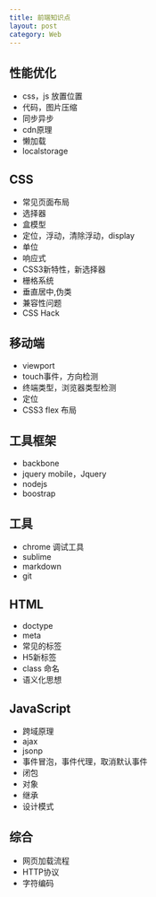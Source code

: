 ```yaml
---
title: 前端知识点
layout: post
category: Web
---
```



## 性能优化

+ css，js 放置位置
+ 代码，图片压缩
+ 同步异步
+ cdn原理
+ 懒加载
+ localstorage

## CSS

+ 常见页面布局
+ 选择器
+ 盒模型
+ 定位，浮动，清除浮动，display
+ 单位
+ 响应式
+ CSS3新特性，新选择器
+ 栅格系统
+ 垂直居中,伪类
+ 兼容性问题
+ CSS Hack

## 移动端

+ viewport
+ touch事件，方向检测
+ 终端类型，浏览器类型检测
+ 定位
+ CSS3 flex 布局

## 工具框架

+ backbone
+ jquery mobile，Jquery
+ nodejs
+ boostrap

## 工具

+ chrome 调试工具
+ sublime
+ markdown
+ git

## HTML

+ doctype
+ meta
+ 常见的标签
+ H5新标签
+ class 命名
+ 语义化思想


## JavaScript

+ 跨域原理
+ ajax
+ jsonp
+ 事件冒泡，事件代理，取消默认事件
+ 闭包
+ 对象
+ 继承
+ 设计模式

## 综合

+ 网页加载流程
+ HTTP协议
+ 字符编码
